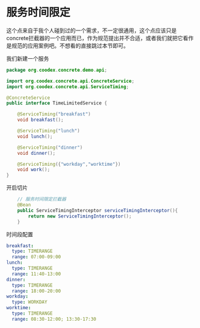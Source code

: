 # 服务时间限定

这个点来自于我个人碰到过的一个需求，不一定很通用，这个点应该只是concrete拦截器的一个应用而已，作为规范提出并不合适，或者我们就把它看作是规范的应用案例吧。不想看的直接跳过本节即可。

我们新建一个服务

```java
package org.coodex.concrete.demo.api;

import org.coodex.concrete.api.ConcreteService;
import org.coodex.concrete.api.ServiceTiming;

@ConcreteService
public interface TimeLimitedService {

    @ServiceTiming("breakfast")
    void breakfast();

    @ServiceTiming("lunch")
    void lunch();

    @ServiceTiming("dinner")
    void dinner();

    @ServiceTiming({"workday","worktime"})
    void work();
}
```

开启切片

```java
    // 服务时间限定拦截器
    @Bean
    public ServiceTimingInterceptor serviceTimingInterceptor(){
        return new ServiceTimingInterceptor();
    }
```

时间段配置

```yml
breakfast:
  type: TIMERANGE
  range: 07:00-09:00
lunch:
  type: TIMERANGE
  range: 11:40-13:00
dinner:
  type: TIMERANGE
  range: 18:00-20:00
workday:
  type: WORKDAY
worktime:
  type: TIMERANGE
  range: 08:30-12:00; 13:30-17:30
```

